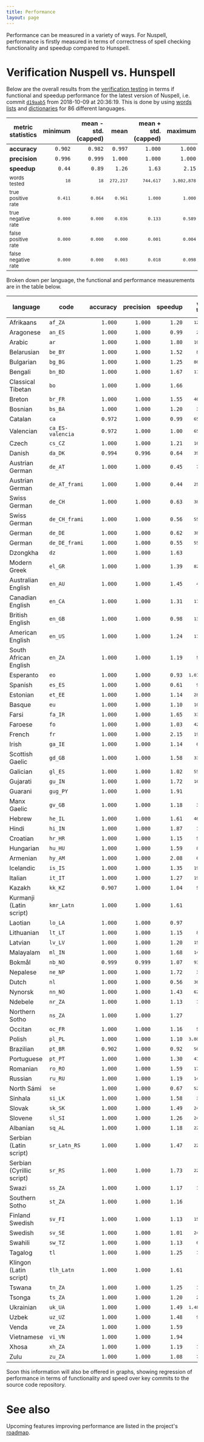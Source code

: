 ```yaml
---
title: Performance
layout: page
---
```


Performance can be measured in a variety of ways. For Nuspell, performance is firstly measured in terms of correctness of spell checking functionality and speedup compared to Hunspell.

# Verification Nuspell vs. Hunspell

Below are the overall results from the [verification testing](https://en.wikipedia.org/wiki/Software_verification) in terms if functional and speedup performance for the latest version of Nuspell, i.e. commit [`d19aab5`](https://github.com/nuspell/nuspell/commit/d19aab5ea8a492c6f526dc7a04869b6bcf231c05) from 2018-10-09 at 20:36:19.  This is done by using [words lists](https://github.com/nuspell/nuspell/wiki/Word-List-Files) and [dictionaries](https://github.com/nuspell/nuspell/wiki/Dictionary-Files) for 86 different languages.

| metric statistics | minimum | mean - std. (capped) | mean | mean + std. (capped) | maximum |
|---|--:|--:|--:|--:|--:|
| **accuracy** | `0.902` | `0.982` | `0.997` | `1.000` | `1.000` |
| **precision** | `0.996` | `0.999` | `1.000` | `1.000` | `1.000` |
| **speedup** | `0.44` | `0.89` | `1.26` | `1.63` | `2.15` |
| <small>words tested</small> | <small>`18`</small> | <small>`18`</small> | <small>`272,217`</small> | <small>`744,617`</small> | <small>`3,802,878`</small> |
| <small>true positive rate</small> | <small>`0.411`</small> | <small>`0.864`</small> | <small>`0.961`</small> | <small>`1.000`</small> | <small>`1.000`</small> |
| <small>true negative rate</small> | <small>`0.000`</small> | <small>`0.000`</small> | <small>`0.036`</small> | <small>`0.133`</small> | <small>`0.589`</small> |
| <small>false positive rate</small> | <small>`0.000`</small> | <small>`0.000`</small> | <small>`0.000`</small> | <small>`0.001`</small> | <small>`0.004`</small> |
| <small>false negative rate</small> | <small>`0.000`</small> | <small>`0.000`</small> | <small>`0.003`</small> | <small>`0.018`</small> | <small>`0.098`</small> |

Broken down per language, the functional and performance measurements are in the table below.
			
| language | code | accuracy | precision | speedup | <small>words tested</small> | <small>true positive rate</small> | <small>true negative rate</small> | <small>false positive rate</small> | <small>false negative rate</small> |
|---|---|--:|--:|--:|--:|--:|--:|--:|--:|
| Afrikaans | `af_ZA` | `1.000` | `1.000` | `1.20` | <small>`125,470`</small> | <small>`1.000`</small> | <small>`0.000`</small> | <small>`0.000`</small> | <small>`0.000`</small> |
| Aragonese | `an_ES` | `1.000` | `1.000` | `0.99` | <small>`20,535`</small> | <small>`1.000`</small> | <small>`0.000`</small> | <small>`0.000`</small> | <small>`0.000`</small> |
| Arabic | `ar` | `1.000` | `1.000` | `1.80` | <small>`108,362`</small> | <small>`1.000`</small> | <small>`0.000`</small> | <small>`0.000`</small> | <small>`0.000`</small> |
| Belarusian | `be_BY` | `1.000` | `1.000` | `1.52` | <small>`81,516`</small> | <small>`1.000`</small> | <small>`0.000`</small> | <small>`0.000`</small> | <small>`0.000`</small> |
| Bulgarian | `bg_BG` | `1.000` | `1.000` | `1.25` | <small>`867,136`</small> | <small>`1.000`</small> | <small>`0.000`</small> | <small>`0.000`</small> | <small>`0.000`</small> |
| Bengali | `bn_BD` | `1.000` | `1.000` | `1.67` | <small>`110,750`</small> | <small>`1.000`</small> | <small>`0.000`</small> | <small>`0.000`</small> | <small>`0.000`</small> |
| Classical Tibetan | `bo` | `1.000` | `1.000` | `1.66` | <small>`376`</small> | <small>`0.918`</small> | <small>`0.082`</small> | <small>`0.000`</small> | <small>`0.000`</small> |
| Breton | `br_FR` | `1.000` | `1.000` | `1.55` | <small>`464,631`</small> | <small>`1.000`</small> | <small>`0.000`</small> | <small>`0.000`</small> | <small>`0.000`</small> |
| Bosnian | `bs_BA` | `1.000` | `1.000` | `1.20` | <small>`30,442`</small> | <small>`1.000`</small> | <small>`0.000`</small> | <small>`0.000`</small> | <small>`0.000`</small> |
| Catalan | `ca` | `0.972` | `1.000` | `0.99` | <small>`655,679`</small> | <small>`0.968`</small> | <small>`0.004`</small> | <small>`0.000`</small> | <small>`0.028`</small> |
| Valencian | `ca_ES-valencia` | `0.972` | `1.000` | `1.00` | <small>`655,778`</small> | <small>`0.968`</small> | <small>`0.004`</small> | <small>`0.000`</small> | <small>`0.028`</small> |
| Czech | `cs_CZ` | `1.000` | `1.000` | `1.21` | <small>`165,085`</small> | <small>`1.000`</small> | <small>`0.000`</small> | <small>`0.000`</small> | <small>`0.000`</small> |
| Danish | `da_DK` | `0.994` | `0.996` | `0.64` | <small>`390,462`</small> | <small>`0.942`</small> | <small>`0.052`</small> | <small>`0.004`</small> | <small>`0.002`</small> |
| Austrian German | `de_AT` | `1.000` | `1.000` | `0.45` | <small>`71,983`</small> | <small>`0.700`</small> | <small>`0.300`</small> | <small>`0.000`</small> | <small>`0.000`</small> |
| Austrian German | `de_AT_frami` | `1.000` | `1.000` | `0.44` | <small>`250,806`</small> | <small>`0.677`</small> | <small>`0.323`</small> | <small>`0.000`</small> | <small>`0.000`</small> |
| Swiss German | `de_CH` | `1.000` | `1.000` | `0.63` | <small>`381,038`</small> | <small>`0.943`</small> | <small>`0.057`</small> | <small>`0.000`</small> | <small>`0.000`</small> |
| Swiss German | `de_CH_frami` | `1.000` | `1.000` | `0.56` | <small>`559,483`</small> | <small>`0.855`</small> | <small>`0.145`</small> | <small>`0.000`</small> | <small>`0.000`</small> |
| German | `de_DE` | `1.000` | `1.000` | `0.62` | <small>`380,890`</small> | <small>`0.943`</small> | <small>`0.057`</small> | <small>`0.000`</small> | <small>`0.000`</small> |
| German | `de_DE_frami` | `1.000` | `1.000` | `0.55` | <small>`559,844`</small> | <small>`0.856`</small> | <small>`0.144`</small> | <small>`0.000`</small> | <small>`0.000`</small> |
| Dzongkha | `dz` | `1.000` | `1.000` | `1.63` | <small>`401`</small> | <small>`0.925`</small> | <small>`0.075`</small> | <small>`0.000`</small> | <small>`0.000`</small> |
| Modern Greek | `el_GR` | `1.000` | `1.000` | `1.39` | <small>`828,785`</small> | <small>`1.000`</small> | <small>`0.000`</small> | <small>`0.000`</small> | <small>`0.000`</small> |
| Australian English | `en_AU` | `1.000` | `1.000` | `1.45` | <small>`49,426`</small> | <small>`1.000`</small> | <small>`0.000`</small> | <small>`0.000`</small> | <small>`0.000`</small> |
| Canadian English | `en_CA` | `1.000` | `1.000` | `1.31` | <small>`112,517`</small> | <small>`0.977`</small> | <small>`0.023`</small> | <small>`0.000`</small> | <small>`0.000`</small> |
| British English | `en_GB` | `1.000` | `1.000` | `0.98` | <small>`135,843`</small> | <small>`0.882`</small> | <small>`0.118`</small> | <small>`0.000`</small> | <small>`0.000`</small> |
| American English | `en_US` | `1.000` | `1.000` | `1.24` | <small>`112,568`</small> | <small>`0.976`</small> | <small>`0.024`</small> | <small>`0.000`</small> | <small>`0.000`</small> |
| South African English | `en_ZA` | `1.000` | `1.000` | `1.19` | <small>`53,537`</small> | <small>`1.000`</small> | <small>`0.000`</small> | <small>`0.000`</small> | <small>`0.000`</small> |
| Esperanto | `eo` | `1.000` | `1.000` | `0.93` | <small>`1,015,192`</small> | <small>`1.000`</small> | <small>`0.000`</small> | <small>`0.000`</small> | <small>`0.000`</small> |
| Spanish | `es_ES` | `1.000` | `1.000` | `0.61` | <small>`96,510`</small> | <small>`0.736`</small> | <small>`0.264`</small> | <small>`0.000`</small> | <small>`0.000`</small> |
| Estonian | `et_EE` | `1.000` | `1.000` | `1.14` | <small>`282,173`</small> | <small>`1.000`</small> | <small>`0.000`</small> | <small>`0.000`</small> | <small>`0.000`</small> |
| Basque | `eu` | `1.000` | `1.000` | `1.10` | <small>`106,346`</small> | <small>`1.000`</small> | <small>`0.000`</small> | <small>`0.000`</small> | <small>`0.000`</small> |
| Farsi | `fa_IR` | `1.000` | `1.000` | `1.65` | <small>`331,788`</small> | <small>`1.000`</small> | <small>`0.000`</small> | <small>`0.000`</small> | <small>`0.000`</small> |
| Faroese | `fo` | `1.000` | `1.000` | `1.03` | <small>`425,136`</small> | <small>`1.000`</small> | <small>`0.000`</small> | <small>`0.000`</small> | <small>`0.000`</small> |
| French | `fr` | `1.000` | `1.000` | `2.15` | <small>`191,661`</small> | <small>`0.996`</small> | <small>`0.004`</small> | <small>`0.000`</small> | <small>`0.000`</small> |
| Irish | `ga_IE` | `1.000` | `1.000` | `1.14` | <small>`65,424`</small> | <small>`0.998`</small> | <small>`0.002`</small> | <small>`0.000`</small> | <small>`0.000`</small> |
| Scottish Gaelic | `gd_GB` | `1.000` | `1.000` | `1.58` | <small>`334,794`</small> | <small>`0.992`</small> | <small>`0.008`</small> | <small>`0.000`</small> | <small>`0.000`</small> |
| Galician | `gl_ES` | `1.000` | `1.000` | `1.02` | <small>`551,230`</small> | <small>`0.411`</small> | <small>`0.589`</small> | <small>`0.000`</small> | <small>`0.000`</small> |
| Gujarati | `gu_IN` | `1.000` | `1.000` | `1.72` | <small>`168,952`</small> | <small>`1.000`</small> | <small>`0.000`</small> | <small>`0.000`</small> | <small>`0.000`</small> |
| Guarani | `gug_PY` | `1.000` | `1.000` | `1.91` | <small>`4,215`</small> | <small>`1.000`</small> | <small>`0.000`</small> | <small>`0.000`</small> | <small>`0.000`</small> |
| Manx Gaelic | `gv_GB` | `1.000` | `1.000` | `1.18` | <small>`32,358`</small> | <small>`1.000`</small> | <small>`0.000`</small> | <small>`0.000`</small> | <small>`0.000`</small> |
| Hebrew | `he_IL` | `1.000` | `1.000` | `1.61` | <small>`469,730`</small> | <small>`0.974`</small> | <small>`0.026`</small> | <small>`0.000`</small> | <small>`0.000`</small> |
| Hindi | `hi_IN` | `1.000` | `1.000` | `1.87` | <small>`15,983`</small> | <small>`1.000`</small> | <small>`0.000`</small> | <small>`0.000`</small> | <small>`0.000`</small> |
| Croatian | `hr_HR` | `1.000` | `1.000` | `1.15` | <small>`53,395`</small> | <small>`1.000`</small> | <small>`0.000`</small> | <small>`0.000`</small> | <small>`0.000`</small> |
| Hungarian | `hu_HU` | `1.000` | `1.000` | `1.59` | <small>`89,071`</small> | <small>`0.979`</small> | <small>`0.021`</small> | <small>`0.000`</small> | <small>`0.000`</small> |
| Armenian | `hy_AM` | `1.000` | `1.000` | `2.08` | <small>`63,766`</small> | <small>`0.999`</small> | <small>`0.001`</small> | <small>`0.000`</small> | <small>`0.000`</small> |
| Icelandic | `is_IS` | `1.000` | `1.000` | `1.35` | <small>`191,571`</small> | <small>`1.000`</small> | <small>`0.000`</small> | <small>`0.000`</small> | <small>`0.000`</small> |
| Italian | `it_IT` | `1.000` | `1.000` | `1.27` | <small>`192,565`</small> | <small>`0.996`</small> | <small>`0.004`</small> | <small>`0.000`</small> | <small>`0.000`</small> |
| Kazakh | `kk_KZ` | `0.907` | `1.000` | `1.04` | <small>`54,063`</small> | <small>`0.907`</small> | <small>`0.000`</small> | <small>`0.000`</small> | <small>`0.093`</small> |
| Kurmanji (Latin script) | `kmr_Latn` | `1.000` | `1.000` | `1.61` | <small>`4,735`</small> | <small>`1.000`</small> | <small>`0.000`</small> | <small>`0.000`</small> | <small>`0.000`</small> |
| Laotian | `lo_LA` | `1.000` | `1.000` | `0.97` | <small>`18`</small> | <small>`1.000`</small> | <small>`0.000`</small> | <small>`0.000`</small> | <small>`0.000`</small> |
| Lithuanian | `lt_LT` | `1.000` | `1.000` | `1.15` | <small>`82,627`</small> | <small>`1.000`</small> | <small>`0.000`</small> | <small>`0.000`</small> | <small>`0.000`</small> |
| Latvian | `lv_LV` | `1.000` | `1.000` | `1.20` | <small>`155,631`</small> | <small>`1.000`</small> | <small>`0.000`</small> | <small>`0.000`</small> | <small>`0.000`</small> |
| Malayalam | `ml_IN` | `1.000` | `1.000` | `1.68` | <small>`142,402`</small> | <small>`1.000`</small> | <small>`0.000`</small> | <small>`0.000`</small> | <small>`0.000`</small> |
| Bokmål | `nb_NO` | `0.999` | `0.999` | `1.07` | <small>`939,921`</small> | <small>`0.954`</small> | <small>`0.045`</small> | <small>`0.001`</small> | <small>`0.000`</small> |
| Nepalese | `ne_NP` | `1.000` | `1.000` | `1.72` | <small>`34,604`</small> | <small>`1.000`</small> | <small>`0.000`</small> | <small>`0.000`</small> | <small>`0.000`</small> |
| Dutch | `nl` | `1.000` | `1.000` | `0.56` | <small>`362,822`</small> | <small>`0.965`</small> | <small>`0.035`</small> | <small>`0.000`</small> | <small>`0.000`</small> |
| Nynorsk | `nn_NO` | `1.000` | `1.000` | `1.43` | <small>`627,973`</small> | <small>`0.999`</small> | <small>`0.001`</small> | <small>`0.000`</small> | <small>`0.000`</small> |
| Ndebele | `nr_ZA` | `1.000` | `1.000` | `1.13` | <small>`12,746`</small> | <small>`1.000`</small> | <small>`0.000`</small> | <small>`0.000`</small> | <small>`0.000`</small> |
| Northern Sotho | `ns_ZA` | `1.000` | `1.000` | `1.27` | <small>`4,934`</small> | <small>`1.000`</small> | <small>`0.000`</small> | <small>`0.000`</small> | <small>`0.000`</small> |
| Occitan | `oc_FR` | `1.000` | `1.000` | `1.16` | <small>`55,588`</small> | <small>`1.000`</small> | <small>`0.000`</small> | <small>`0.000`</small> | <small>`0.000`</small> |
| Polish | `pl_PL` | `1.000` | `1.000` | `1.10` | <small>`3,802,878`</small> | <small>`0.990`</small> | <small>`0.010`</small> | <small>`0.000`</small> | <small>`0.000`</small> |
| Brazilian | `pt_BR` | `0.902` | `1.000` | `0.92` | <small>`569,136`</small> | <small>`0.894`</small> | <small>`0.008`</small> | <small>`0.000`</small> | <small>`0.098`</small> |
| Portuguese | `pt_PT` | `1.000` | `1.000` | `1.30` | <small>`419,585`</small> | <small>`0.985`</small> | <small>`0.015`</small> | <small>`0.000`</small> | <small>`0.000`</small> |
| Romanian | `ro_RO` | `1.000` | `1.000` | `1.59` | <small>`173,205`</small> | <small>`1.000`</small> | <small>`0.000`</small> | <small>`0.000`</small> | <small>`0.000`</small> |
| Russian | `ru_RU` | `1.000` | `1.000` | `1.19` | <small>`146,269`</small> | <small>`1.000`</small> | <small>`0.000`</small> | <small>`0.000`</small> | <small>`0.000`</small> |
| North Sámi | `se` | `1.000` | `1.000` | `0.67` | <small>`527,510`</small> | <small>`0.546`</small> | <small>`0.454`</small> | <small>`0.000`</small> | <small>`0.000`</small> |
| Sinhala | `si_LK` | `1.000` | `1.000` | `1.58` | <small>`30,319`</small> | <small>`1.000`</small> | <small>`0.000`</small> | <small>`0.000`</small> | <small>`0.000`</small> |
| Slovak | `sk_SK` | `1.000` | `1.000` | `1.49` | <small>`246,224`</small> | <small>`1.000`</small> | <small>`0.000`</small> | <small>`0.000`</small> | <small>`0.000`</small> |
| Slovene | `sl_SI` | `1.000` | `1.000` | `1.26` | <small>`246,856`</small> | <small>`1.000`</small> | <small>`0.000`</small> | <small>`0.000`</small> | <small>`0.000`</small> |
| Albanian | `sq_AL` | `1.000` | `1.000` | `1.18` | <small>`229,505`</small> | <small>`1.000`</small> | <small>`0.000`</small> | <small>`0.000`</small> | <small>`0.000`</small> |
| Serbian (Latin script) | `sr_Latn_RS` | `1.000` | `1.000` | `1.47` | <small>`222,281`</small> | <small>`1.000`</small> | <small>`0.000`</small> | <small>`0.000`</small> | <small>`0.000`</small> |
| Serbian (Cyrillic script) | `sr_RS` | `1.000` | `1.000` | `1.73` | <small>`222,288`</small> | <small>`1.000`</small> | <small>`0.000`</small> | <small>`0.000`</small> | <small>`0.000`</small> |
| Swazi | `ss_ZA` | `1.000` | `1.000` | `1.17` | <small>`18,969`</small> | <small>`1.000`</small> | <small>`0.000`</small> | <small>`0.000`</small> | <small>`0.000`</small> |
| Southern Sotho | `st_ZA` | `1.000` | `1.000` | `1.16` | <small>`6,456`</small> | <small>`1.000`</small> | <small>`0.000`</small> | <small>`0.000`</small> | <small>`0.000`</small> |
| Finland Swedish | `sv_FI` | `1.000` | `1.000` | `1.13` | <small>`151,274`</small> | <small>`0.977`</small> | <small>`0.023`</small> | <small>`0.000`</small> | <small>`0.000`</small> |
| Swedish | `sv_SE` | `1.000` | `1.000` | `1.01` | <small>`247,754`</small> | <small>`0.968`</small> | <small>`0.032`</small> | <small>`0.000`</small> | <small>`0.000`</small> |
| Swahili | `sw_TZ` | `1.000` | `1.000` | `1.13` | <small>`67,900`</small> | <small>`1.000`</small> | <small>`0.000`</small> | <small>`0.000`</small> | <small>`0.000`</small> |
| Tagalog | `tl` | `1.000` | `1.000` | `1.25` | <small>`16,365`</small> | <small>`1.000`</small> | <small>`0.000`</small> | <small>`0.000`</small> | <small>`0.000`</small> |
| Klingon (Latin script) | `tlh_Latn` | `1.000` | `1.000` | `1.61` | <small>`3,644`</small> | <small>`1.000`</small> | <small>`0.000`</small> | <small>`0.000`</small> | <small>`0.000`</small> |
| Tswana | `tn_ZA` | `1.000` | `1.000` | `1.25` | <small>`10,865`</small> | <small>`1.000`</small> | <small>`0.000`</small> | <small>`0.000`</small> | <small>`0.000`</small> |
| Tsonga | `ts_ZA` | `1.000` | `1.000` | `1.20` | <small>`28,354`</small> | <small>`1.000`</small> | <small>`0.000`</small> | <small>`0.000`</small> | <small>`0.000`</small> |
| Ukrainian | `uk_UA` | `1.000` | `1.000` | `1.49` | <small>`1,486,067`</small> | <small>`0.878`</small> | <small>`0.122`</small> | <small>`0.000`</small> | <small>`0.000`</small> |
| Uzbek | `uz_UZ` | `1.000` | `1.000` | `1.48` | <small>`97,000`</small> | <small>`1.000`</small> | <small>`0.000`</small> | <small>`0.000`</small> | <small>`0.000`</small> |
| Venda | `ve_ZA` | `1.000` | `1.000` | `1.59` | <small>`8,785`</small> | <small>`1.000`</small> | <small>`0.000`</small> | <small>`0.000`</small> | <small>`0.000`</small> |
| Vietnamese | `vi_VN` | `1.000` | `1.000` | `1.94` | <small>`6,631`</small> | <small>`1.000`</small> | <small>`0.000`</small> | <small>`0.000`</small> | <small>`0.000`</small> |
| Xhosa | `xh_ZA` | `1.000` | `1.000` | `1.19` | <small>`18,121`</small> | <small>`1.000`</small> | <small>`0.000`</small> | <small>`0.000`</small> | <small>`0.000`</small> |
| Zulu | `zu_ZA` | `1.000` | `1.000` | `1.08` | <small>`73,194`</small> | <small>`1.000`</small> | <small>`0.000`</small> | <small>`0.000`</small> | <small>`0.000`</small> |

			
Soon this information will also be offered in graphs, showing regression of performance in terms of functionality and speed over key commits to the source code repository.

# See also

Upcoming features improving performance are listed in the project's [roadmap](roadmap.html).
